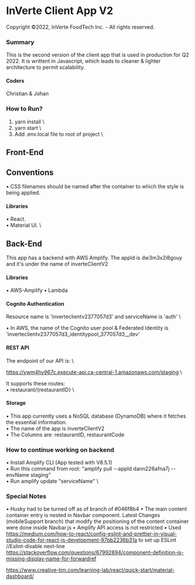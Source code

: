 # InVerte Client App V2

Copyright ©2022, InVerte FoodTech Inc. - All rights reserved.

### Summary

This is the second version of the client app that is used in production for Q2 2022.
It is writtent in Javascript, which leads to cleaner & lighter architecture to permit scalability.

#### Coders

Christian & Johan

### How to Run?

1. yarn install \
2. yarn start \
3. Add .env.local file to root of project \

## Front-End

## Conventions

• CSS filenames should be named after the container to which the style is being applied.

#### Libraries

• React. \
• Material UI. \

## Back-End

This app has a backend with AWS Amplify. The appId is dw3m3x2i8gouy and it's under the name of inverteClientV2

#### Libraries

• AWS-Amplify
• Lambda

#### Cognito Authentication

Resource name is 'inverteclientv2377057d3' and serviceName is 'auth' \

• In AWS, the name of the Cognito user pool & Federated Identity is 'inverteclientv2377057d3_identitypool_377057d3\_\_dev'

#### REST API

The endpoint of our API is: \

https://ywm4hy967c.execute-api.ca-central-1.amazonaws.com/staging \

It supports these routes: \
• restaurant/{restaurantID} \

#### Storage

• This app currently uses a NoSQL database (DynamoDB) where it fetches the essential information. \
• The name of the app is inverteClientV2 \
• The Columns are: restaurantID, restaurantCode

### How to continue working on backend

• Install Amplify CLI (App tested with V8.5.1) \
• Run this command from root: "amplify pull --appId dann226afna7j --envName staging" \
• Run amplify update "serviceName" \

### Special Notes

• Husky had to be turned off as of branch of #046f8b4
• The main content container entry is nested in Navbar component. Latest Changes (mobileSupport branch) that modify the positioning of the content container were done inside Navbar.js
• Amplify API access is not restricted
• Used https://medium.com/how-to-react/config-eslint-and-prettier-in-visual-studio-code-for-react-js-development-97bb2236b31a to set up ESLint
//Eslint-disable next-line
https://stackoverflow.com/questions/67992894/component-definition-is-missing-display-name-for-forwardref

https://www.creative-tim.com/learning-lab/react/quick-start/material-dashboard/
